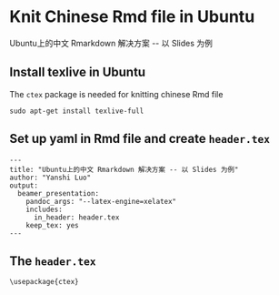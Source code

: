 # Knit Chinese Rmd file in Ubuntu

Ubuntu上的中文 Rmarkdown 解决方案 -- 以 Slides 为例

## Install texlive in Ubuntu

The `ctex` package is needed for knitting chinese Rmd file


	sudo apt-get install texlive-full

## Set up yaml in Rmd file and create `header.tex`

	---
	title: "Ubuntu上的中文 Rmarkdown 解决方案 -- 以 Slides 为例"
	author: "Yanshi Luo"
	output:
	  beamer_presentation: 
		pandoc_args: "--latex-engine=xelatex"
		includes:
		  in_header: header.tex
		keep_tex: yes
	---

## The `header.tex`

	\usepackage{ctex}